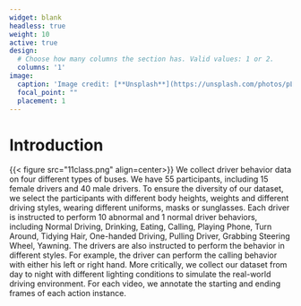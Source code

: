 ```yaml
---
widget: blank
headless: true
weight: 10
active: true
design:
  # Choose how many columns the section has. Valid values: 1 or 2.
  columns: '1'
image:
  caption: 'Image credit: [**Unsplash**](https://unsplash.com/photos/pLCdAaMFLTE)'
  focal_point: ""
  placement: 1
---
```

# Introduction
{{< figure src="11class.png" align=center>}}
We collect driver behavior data on four different types of buses. We have 55 participants, including 15 female drivers and 40 male drivers. 
To ensure the diversity of our dataset, we select the participants with different body heights, weights and different driving styles, wearing different uniforms, 
masks or sunglasses. Each driver is instructed to perform 10 abnormal and 1 normal driver behaviors,
including Normal Driving, Drinking, Eating, Calling, Playing Phone, Turn Around, Tidying Hair, One-handed Driving, Pulling Driver, Grabbing Steering Wheel, Yawning.
The drivers are also instructed to perform the behavior in different styles. For example, the driver can perform the calling behavior with either his left or right hand.
More critically, we collect our dataset from day to night with different lighting conditions to simulate the real-world driving environment.
For each video, we annotate the starting and ending frames of each action instance.
